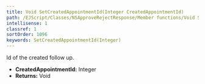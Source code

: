 ```yaml
---
title: Void SetCreatedAppointmentId(Integer CreatedAppointmentId)
path: /EJScript/Classes/NSApproveRejectResponse/Member functions/Void SetCreatedAppointmentId(Integer p_0)
intellisense: 1
classref: 1
sortOrder: 1096
keywords: SetCreatedAppointmentId(Integer)
---
```



Id of the created follow up.



* **CreatedAppointmentId:** Integer
* **Returns:** Void


